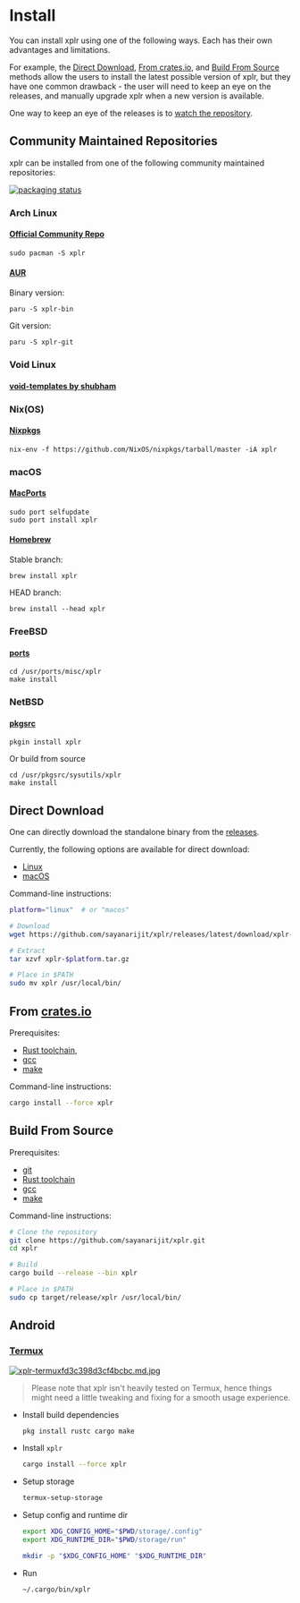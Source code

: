 Install
=======

You can install xplr using one of the following ways. Each has their own
advantages and limitations.

For example, the [Direct Download](#direct-download),
[From crates.io](#from-a-hrefhttpscratesiocratesxplrcratesioa), and
[Build From Source](#build-from-source) methods allow the users to install the
latest possible version of xplr, but they have one common drawback - the user
will need to keep an eye on the releases, and manually upgrade xplr when a new
version is available.

One way to keep an eye of the releases is to
[watch the repository](https://github.com/sayanarijit/xplr/watchers).


Community Maintained Repositories
---------------------------------

xplr can be installed from one of the following community maintained
repositories:

[![packaging status](https://repology.org/badge/vertical-allrepos/xplr.svg)](https://repology.org/project/xplr/versions)


### Arch Linux

#### [Official Community Repo](https://archlinux.org/packages/community/x86_64/xplr)

```
sudo pacman -S xplr
```

#### [AUR](https://aur.archlinux.org/packages/?O=0&SeB=n&K=xplr&outdated=&SB=n&SO=a&PP=50&do_Search=Go)

Binary version:

```
paru -S xplr-bin
```

Git version:

```
paru -S xplr-git
```

### Void Linux

#### [void-templates by shubham](https://github.com/shubham-cpp/void-pkg-templates)

### Nix(OS)

#### [Nixpkgs](https://github.com/NixOS/nixpkgs/blob/master/pkgs/applications/misc/xplr)

```
nix-env -f https://github.com/NixOS/nixpkgs/tarball/master -iA xplr
```

### macOS

#### [MacPorts](https://ports.macports.org/port/xplr)

```
sudo port selfupdate
sudo port install xplr
```

#### [Homebrew](https://formulae.brew.sh/formula/xplr)

Stable branch:

```
brew install xplr
```

HEAD branch:

```
brew install --head xplr
```

### FreeBSD

#### [ports](https://cgit.freebsd.org/ports/plain/misc/xplr/)

```
cd /usr/ports/misc/xplr
make install
```

### NetBSD

#### [pkgsrc](https://pkgsrc.se/sysutils/xplr)

```
pkgin install xplr
```

Or build from source

```
cd /usr/pkgsrc/sysutils/xplr
make install
```


Direct Download
---------------

One can directly download the standalone binary from the
[releases](https://github.com/sayanarijit/xplr/releases).

Currently, the following options are available for direct download:

- [Linux](https://github.com/sayanarijit/xplr/releases/latest/download/xplr-linux.tar.gz)
- [macOS](https://github.com/sayanarijit/xplr/releases/latest/download/xplr-macos.tar.gz)

Command-line instructions:

```bash
platform="linux"  # or "macos"

# Download
wget https://github.com/sayanarijit/xplr/releases/latest/download/xplr-$platform.tar.gz

# Extract
tar xzvf xplr-$platform.tar.gz

# Place in $PATH
sudo mv xplr /usr/local/bin/
```


From [crates.io](https://crates.io/crates/xplr)
-----------------------------------------------

Prerequisites:

- [Rust toolchain](https://www.rust-lang.org/tools/install),
- [gcc](https://gcc.gnu.org/)
- [make](https://www.gnu.org/software/make/)

Command-line instructions:

```bash
cargo install --force xplr
```


Build From Source
-----------------

Prerequisites:

- [git](https://git-scm.com/)
- [Rust toolchain](https://www.rust-lang.org/tools/install)
- [gcc](https://gcc.gnu.org/)
- [make](https://www.gnu.org/software/make/)

Command-line instructions:

```bash
# Clone the repository
git clone https://github.com/sayanarijit/xplr.git
cd xplr

# Build
cargo build --release --bin xplr

# Place in $PATH
sudo cp target/release/xplr /usr/local/bin/
```


Android
-------

### [Termux](https://termux.com/)

[![xplr-termuxfd3c398d3cf4bcbc.md.jpg](https://s3.gifyu.com/images/xplr-termuxfd3c398d3cf4bcbc.md.jpg)](https://gifyu.com/image/tF2D)

> Please note that xplr isn't heavily tested on Termux, hence things might
> need a little tweaking and fixing for a smooth usage experience.

- Install build dependencies

  ```bash
  pkg install rustc cargo make
  ```

- Install `xplr`

  ```bash
  cargo install --force xplr
  ```

- Setup storage

  ```bash
  termux-setup-storage
  ```

- Setup config and runtime dir

  ```bash
  export XDG_CONFIG_HOME="$PWD/storage/.config"
  export XDG_RUNTIME_DIR="$PWD/storage/run"

  mkdir -p "$XDG_CONFIG_HOME" "$XDG_RUNTIME_DIR"
  ```

- Run
  ```bash
  ~/.cargo/bin/xplr
  ```
